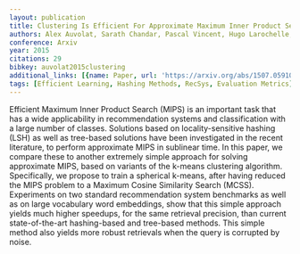 ```yaml
---
layout: publication
title: Clustering Is Efficient For Approximate Maximum Inner Product Search
authors: Alex Auvolat, Sarath Chandar, Pascal Vincent, Hugo Larochelle, Yoshua Bengio
conference: Arxiv
year: 2015
citations: 29
bibkey: auvolat2015clustering
additional_links: [{name: Paper, url: 'https://arxiv.org/abs/1507.05910'}]
tags: [Efficient Learning, Hashing Methods, RecSys, Evaluation Metrics]
---
```

Efficient Maximum Inner Product Search (MIPS) is an important task that has a
wide applicability in recommendation systems and classification with a large
number of classes. Solutions based on locality-sensitive hashing (LSH) as well
as tree-based solutions have been investigated in the recent literature, to
perform approximate MIPS in sublinear time. In this paper, we compare these to
another extremely simple approach for solving approximate MIPS, based on
variants of the k-means clustering algorithm. Specifically, we propose to train
a spherical k-means, after having reduced the MIPS problem to a Maximum Cosine
Similarity Search (MCSS). Experiments on two standard recommendation system
benchmarks as well as on large vocabulary word embeddings, show that this
simple approach yields much higher speedups, for the same retrieval precision,
than current state-of-the-art hashing-based and tree-based methods. This simple
method also yields more robust retrievals when the query is corrupted by noise.